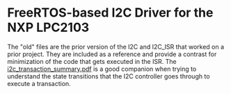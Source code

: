 FreeRTOS-based I2C Driver for the NXP LPC2103
=============================================

The "old" files are the prior version of the I2C and I2C_ISR that worked
on a prior project. They are included as a reference and provide a
contrast for minimization of the code that gets executed in the ISR. The
[i2c_transaction_summary.pdf](i2c_transaction_summary.pdf)
is a good companion when trying to understand the state transitions
that the I2C controller goes through to execute a transaction.
